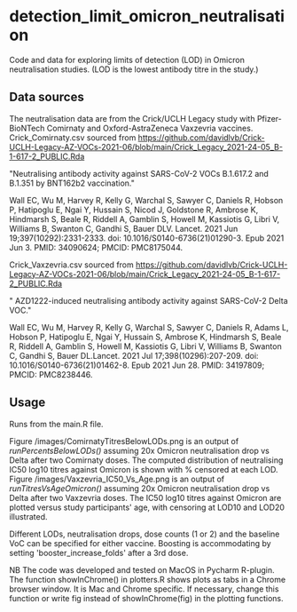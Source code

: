 # detection_limit_omicron_neutralisation
Code and data for exploring limits of detection (LOD) in Omicron neutralisation studies. (LOD is the lowest antibody titre in the study.) 

## Data sources
The neutralisation data are from the Crick/UCLH Legacy study with Pfizer-BioNTech Comirnaty and Oxford-AstraZeneca Vaxzevria vaccines. 
Crick_Comirnaty.csv sourced from 
https://github.com/davidlvb/Crick-UCLH-Legacy-AZ-VOCs-2021-06/blob/main/Crick_Legacy_2021-24-05_B-1-617-2_PUBLIC.Rda

"Neutralising antibody activity against SARS-CoV-2 VOCs B.1.617.2 and B.1.351 by BNT162b2 vaccination."

Wall EC, Wu M, Harvey R, Kelly G, Warchal S, Sawyer C, Daniels R, Hobson P, Hatipoglu E, Ngai Y, Hussain S, Nicod J, Goldstone R, Ambrose K, Hindmarsh S, Beale R, Riddell A, Gamblin S, Howell M, Kassiotis G, Libri V, Williams B, Swanton C, Gandhi S, Bauer DLV. Lancet. 2021 Jun 19;397(10292):2331-2333. doi: 10.1016/S0140-6736(21)01290-3. Epub 2021 Jun 3. PMID: 34090624; PMCID: PMC8175044.


Crick_Vaxzevria.csv sourced from 
https://github.com/davidlvb/Crick-UCLH-Legacy-AZ-VOCs-2021-06/blob/main/Crick_Legacy_2021-24-05_B-1-617-2_PUBLIC.Rda

" AZD1222-induced neutralising antibody activity against SARS-CoV-2 Delta VOC."

Wall EC, Wu M, Harvey R, Kelly G, Warchal S, Sawyer C, Daniels R, Adams L, Hobson P, Hatipoglu E, Ngai Y, Hussain S, Ambrose K, Hindmarsh S, Beale R, Riddell A, Gamblin S, Howell M, Kassiotis G, Libri V, Williams B, Swanton C, Gandhi S, Bauer DL.Lancet. 2021 Jul 17;398(10296):207-209. doi: 10.1016/S0140-6736(21)01462-8. Epub 2021 Jun 28. PMID: 34197809; PMCID: PMC8238446.

## Usage
Runs from the main.R file. 

Figure /images/ComirnatyTitresBelowLODs.png is an output of _runPercentsBelowLODs()_ assuming 20x Omicron neutralisation drop vs  Delta after two Comirnaty doses. The computed distribution of neutralising IC50 log10 titres against Omicron is shown with % censored at each LOD. Figure /images/Vaxzevria_IC50_Vs_Age.png is an output of _runTitresVsAgeOmicron()_ assuming 20x Omicron neutralisation drop vs Delta after two Vaxzevria doses. The IC50 log10 titres against Omicron are plotted versus study participants' age, with censoring at LOD10 and LOD20 illustrated. 

Different LODs, neutralisation drops, dose counts (1 or 2) and the baseline VoC can be specified for either vaccine. Boosting is accommodating by setting 'booster_increase_folds' after a 3rd dose. 

NB The code was developed and tested on MacOS in Pycharm R-plugin. 
The function showInChrome() in plotters.R shows plots as tabs in a Chrome browser window. It is  Mac and Chrome specific. 
If necessary, change this function or write fig instead of showInChrome(fig) in the plotting functions.

